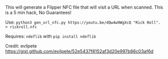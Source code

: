 This will generate a Flipper NFC file that will visit a URL when scanned. This is a 5 min hack, No Guarantees!

Use: `python3 gen_url_nfc.py https://youtu.be/dQw4w9WgXcQ "Rick Roll". > rickroll.nfc`
    
Requires: `ndeflib` with `pip install ndeflib`

Credit: evilpete https://gist.github.com/evilpete/52e5437f8152af3d20e997b86c03af6d
